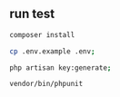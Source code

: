 ## run test
```bash
composer install

cp .env.example .env;

php artisan key:generate;

vendor/bin/phpunit
```
